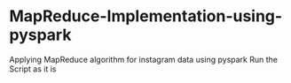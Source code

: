 # MapReduce-Implementation-using-pyspark
Applying MapReduce algorithm for instagram data using pyspark
Run the Script as it is
